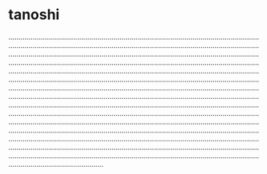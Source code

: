 # tanoshi

...................................................................................................................................................................................................................................................................................................................................................................................................................................................................................................................................................................................................................................................................................................................................................................................................................................................................................................................................................................................................................................................................................................................................................................................................................................................................................................................................................................................................................................................................................................................................................................................................................................................................................................................................................................................................................................................................................................................................................................................
